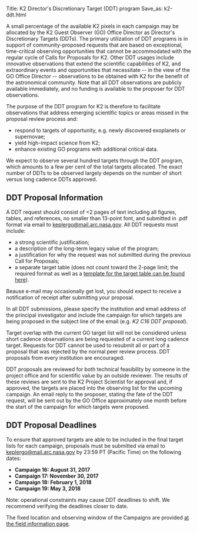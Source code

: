 Title: K2 Director's Discretionary Target (DDT) program
Save_as: k2-ddt.html


A small percentage of the available K2 pixels in each campaign may be allocated by the K2 Guest Observer (GO) Office Director as Director's Discretionary Targets (DDTs).  The primary utilization of DDT programs is in support of community-proposed requests that are based on exceptional, time-critical observing opportunities that cannot be accommodated with the regular cycle of Calls for Proposals for K2. Other DDT usages include innovative observations that extend the scientific capabilities of K2, and extraordinary events and opportunities that necessitate -- in the view of the GO Office Director -- observations to be obtained with K2 for the benefit of the astronomical community.  Note that all DDT observations are publicly available immediately, and no funding is available to the proposer for DDT observations. 

The purpose of the DDT program for K2 is therefore to facilitate observations that address emerging scientific topics or areas missed in the proposal review process and:

* respond to targets of opportunity, e.g. newly discovered exoplanets or supernovae;
* yield high-impact science from K2;
* enhance existing GO programs with additional critical data.

We expect to observe several hundred targets through the DDT program, which amounts to a few per cent of the total targets allocated. The exact number of DDTs to be observed largely depends on the number of short versus long cadence DDTs approved. 

## DDT Proposal Information

A DDT request should consist of <2 pages of text including all
figures, tables, and references, no smaller than 13-point font, and
submitted in .pdf format via email to [keplergo@mail.arc.nasa.gov](keplergo@mail.arc.nasa.gov).
All DDT requests must include:

* a strong scientific justification;
* a description of the long-term legacy value of the program;
* a justification for why the request was not submitted during the previous Call for Proposals;
* a separate target table (does not count toward the 2-page limit; the required format as well as a [template for the target table can be found here](/k2-proposing-targets.html#target-table)).

Beause e-mail may occasionally get lost, you should expect to receive a notification of receipt after submitting your proposal.

In all DDT submissions, please specify the institution and email address
of the principal investigator and include the campaign for which
targets are being proposed in the subject line of the email (e.g. *K2
C16 DDT proposal*).

Target overlap with the current GO target list will not be considered unless short cadence observations are being requested of a current long cadence target. Requests for DDT cannot be used to resubmit all or part of a proposal that was rejected by the normal peer review process. DDT proposals from every institution are encouraged.

DDT proposals are reviewed for both technical feasibility by someone in the project office and for scientific value by an outside reviewer.  The results of these reviews are sent to the K2 Project Scientist for approval and, if approved, the targets are placed into the observing list for the upcoming campaign.  An email reply to the proposer, stating the fate of the DDT request, will be sent out by the GO Office approximately one month before the start of the campaign for which targets were proposed.

## DDT Proposal Deadlines

To ensure that approved targets are able to be included in the final
target lists for each campaign, proposals must be submitted via email
to [keplergo@mail.arc.nasa.gov](keplergo@mail.arc.nasa.gov) by 23:59 PT (Pacific Time) on the following dates:

* **Campaign 16: August 31, 2017**
* **Campaign 17: November 30, 2017**
* **Campaign 18: February 1, 2018**
* **Campaign 19: May 3, 2018**

Note: operational constraints may cause DDT deadlines to shift. We recommend verifying the deadlines closer to date.

The fixed location and observing window of the Campaigns are provided [at the field information page](k2-fields.html).
